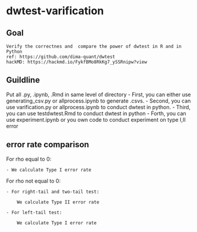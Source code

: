 # dwtest-varification



## Goal

    Verify the correctnes and  compare the power of dwtest in R and in Python
    ref: https://github.com/dima-quant/dwtest
    hackMD: https://hackmd.io/FykfBMo8RkKg7_ySSRnipw?view
## Guildline
Put all .py, .ipynb, .Rmd in same level of directory
    - First, you can either use generating_csv.py or allprocess.ipynb to generate .csvs.
    - Second, you can use varification.py or allprocess.ipynb to conduct dwtest in python.
    - Third, you can use testdwtest.Rmd to conduct dwtest in python
    - Forth, you can use experiment.ipynb or you own code to conduct experiment on type I,II error
## error rate comparison
For rho equal to 0:

    - We calculate Type I error rate
    
For rho not equal to 0:

    - For right-tail and two-tail test:
    
        We calculate Type II error rate
        
    - For left-tail test:
    
        We calculate Type I error rate
